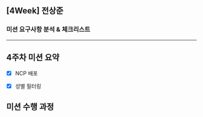 ## [4Week] 전상준

### 미션 요구사항 분석 & 체크리스트

---

## 4주차 미션 요약

-[X] NCP 배포

-[X] 성별 필터링


## 미션 수행 과정



